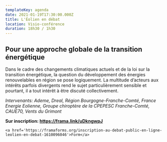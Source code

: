 ```yaml
---
templateKey: agenda
date: 2021-01-19T17:30:00.000Z
title: L'Éolien en débat
location: Visio-conférence
duration: 18h30 / 1h30
---
```

## Pour une approche globale de la transition énergétique

Dans le cadre des changements climatiques actuels et de la loi sur la transition énergétique, la question du développement des énergies renouvelables en région se pose logiquement. La multitude d’acteurs aux intérêts parfois divergents rend le sujet particulièrement sensible et pourtant, il a tout intérêt à être discuté collectivement.

*Intervenants: Ademe, Dreal, Région Bourgogne-Franche-Comté, France Energie Eolienne, Groupe chiroptère de la CPEPESC Franche-Comté, CAUE70, Vents du Grimont*

**Sur inscription: <https://frama.link/uDkngwpJ>**

```
<a href='https://framaforms.org/inscription-au-debat-public-en-ligne-leolien-en-debat-1610096046'>Form</a>
```